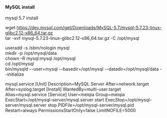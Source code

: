 #### MySQL install

mysql 5.7 install

wget https://dev.mysql.com/get/Downloads/MySQL-5.7/mysql-5.7.23-linux-glibc2.12-x86_64.tar.gz  
tar -xvf mysql-5.7.23-linux-glibc2.12-x86_64.tar.gz -C /opt/mysql

useradd -s /sbin/nologin mysql  
mkdir -p /opt/mysql/data  
chown -R mysql:mysql /opt/mysql  
cd /opt/mysql  
bin/mysqld --user=mysql --basedir=/opt/mysql --datadir=/opt/mysql/data --initialize


mysql.service
[Unit]
Description=MySQL Server
After=network.target
After=syslog.target
[Install]
WantedBy=multi-user.target
Alias=mysql.service
[Service]
User=meiqia
Group=meiqia
ExecStart=/opt/mysql-server/mysql.server start
ExecStop=/opt/mysql-server/mysql.server stop
PIDFile=/opt/mysql-server/mysql.pid
Restart=always
PermissionsStartOnly=false
LimitNOFILE=5000
